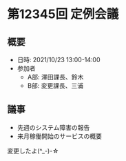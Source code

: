 # 第12345回 定例会議

## 概要
- 日時: 2021/10/23 13:00-14:00
- 参加者
  - A部: 澤田課長、鈴木
  - B部: 変更課長、三浦

## 議事
- 先週のシステム障害の報告
- 来月稼働開始のサービスの概要

変更したよ(^_-)-☆
